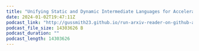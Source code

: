 ```yaml
---
title: "Unifying Static and Dynamic Intermediate Languages for Accelerator Generators"
date: 2024-01-02T19:47:11Z
podcast_link: "http://gussmith23.github.io/run-arxiv-reader-on-github-actions/audio/Unifying_Static_and_Dynamic_Intermediate_Languages_for_Accelerator_Generators.mp3"
podcast_file_size: 14303626 B
podcast_duration: ""
podcast_length: 14303626
---
```

